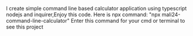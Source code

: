 I create simple command line based calculator application using typescript nodejs and inquirer,Enjoy this code.
Here is npx command: "npx mali24-command-line-calculator"
Enter this command for your cmd or terminal to see this project 
